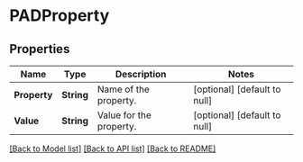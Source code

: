 # PADProperty
## Properties

| Name | Type | Description | Notes |
|------------ | ------------- | ------------- | -------------|
| **Property** | **String** | Name of the property. | [optional] [default to null] |
| **Value** | **String** | Value for the property. | [optional] [default to null] |

[[Back to Model list]](../README.md#documentation-for-models) [[Back to API list]](../README.md#documentation-for-api-endpoints) [[Back to README]](../README.md)

